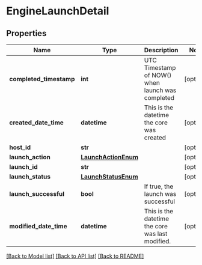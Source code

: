 # EngineLaunchDetail

## Properties
Name | Type | Description | Notes
------------ | ------------- | ------------- | -------------
**completed_timestamp** | **int** | UTC Timestamp of NOW() when launch was completed | [optional] 
**created_date_time** | **datetime** | This is the datetime the core was created | [optional] 
**host_id** | **str** |  | [optional] 
**launch_action** | [**LaunchActionEnum**](LaunchActionEnum.md) |  | [optional] 
**launch_id** | **str** |  | [optional] 
**launch_status** | [**LaunchStatusEnum**](LaunchStatusEnum.md) |  | [optional] 
**launch_successful** | **bool** | If true, the launch was successful | [optional] 
**modified_date_time** | **datetime** | This is the datetime the core was last modified. | [optional] 

[[Back to Model list]](../README.md#documentation-for-models) [[Back to API list]](../README.md#documentation-for-api-endpoints) [[Back to README]](../README.md)


